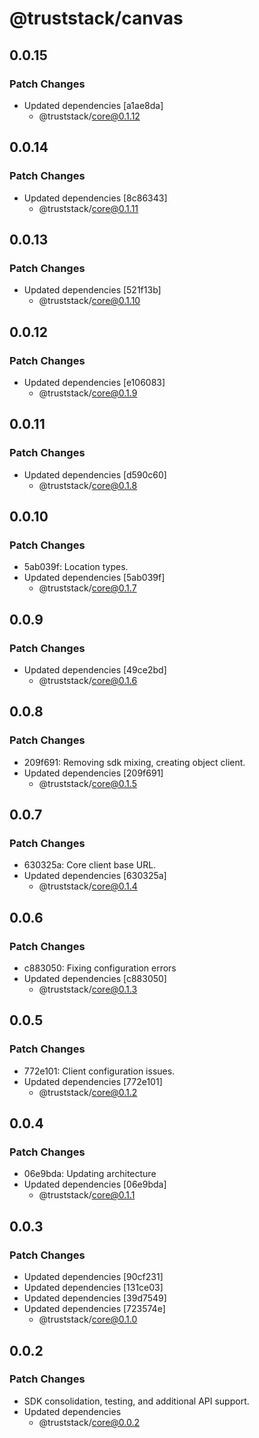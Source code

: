 # @truststack/canvas

## 0.0.15

### Patch Changes

- Updated dependencies [a1ae8da]
  - @truststack/core@0.1.12

## 0.0.14

### Patch Changes

- Updated dependencies [8c86343]
  - @truststack/core@0.1.11

## 0.0.13

### Patch Changes

- Updated dependencies [521f13b]
  - @truststack/core@0.1.10

## 0.0.12

### Patch Changes

- Updated dependencies [e106083]
  - @truststack/core@0.1.9

## 0.0.11

### Patch Changes

- Updated dependencies [d590c60]
  - @truststack/core@0.1.8

## 0.0.10

### Patch Changes

- 5ab039f: Location types.
- Updated dependencies [5ab039f]
  - @truststack/core@0.1.7

## 0.0.9

### Patch Changes

- Updated dependencies [49ce2bd]
  - @truststack/core@0.1.6

## 0.0.8

### Patch Changes

- 209f691: Removing sdk mixing, creating object client.
- Updated dependencies [209f691]
  - @truststack/core@0.1.5

## 0.0.7

### Patch Changes

- 630325a: Core client base URL.
- Updated dependencies [630325a]
  - @truststack/core@0.1.4

## 0.0.6

### Patch Changes

- c883050: Fixing configuration errors
- Updated dependencies [c883050]
  - @truststack/core@0.1.3

## 0.0.5

### Patch Changes

- 772e101: Client configuration issues.
- Updated dependencies [772e101]
  - @truststack/core@0.1.2

## 0.0.4

### Patch Changes

- 06e9bda: Updating architecture
- Updated dependencies [06e9bda]
  - @truststack/core@0.1.1

## 0.0.3

### Patch Changes

- Updated dependencies [90cf231]
- Updated dependencies [131ce03]
- Updated dependencies [39d7549]
- Updated dependencies [723574e]
  - @truststack/core@0.1.0

## 0.0.2

### Patch Changes

- SDK consolidation, testing, and additional API support.
- Updated dependencies
  - @truststack/core@0.0.2
